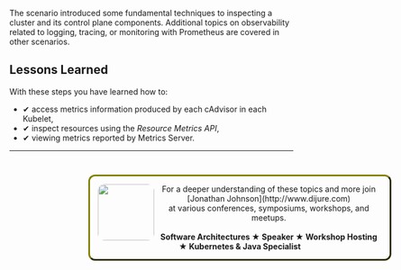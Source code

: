 The scenario introduced some fundamental techniques to inspecting a cluster and its control plane components. Additional topics on observability related to logging, tracing, or monitoring with Prometheus are covered in other scenarios.

## Lessons Learned ##

With these steps you have learned how to:

- &#x2714; access metrics information produced by each cAdvisor in each Kubelet,
- &#x2714; inspect resources using the _Resource Metrics API_,
- &#x2714; viewing metrics reported by Metrics Server.

------
<p style="width: 100%; text-align: center; padding: 1em; margin: 3em; margin-left: 10em; margin-right: 10em; border-; 1px; border-color: olive;  border-radius: 12px; border-style:outset">
<img align="left" src="./assets/jonathan-johnson.jpg" width="100" style="border-radius: 12px">
For a deeper understanding of these topics and more join <br>[Jonathan Johnson](http://www.dijure.com)<br> at various conferences, symposiums, workshops, and meetups.
<br><br>
<b>Software Architectures ★ Speaker ★ Workshop Hosting ★ Kubernetes & Java Specialist</b>
</p>
